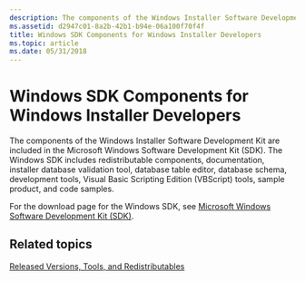 ```yaml
---
description: The components of the Windows Installer Software Development Kit are included in the Microsoft Windows Software Development Kit (SDK).
ms.assetid: d2947c01-8a2b-42b1-b94e-06a100f70f4f
title: Windows SDK Components for Windows Installer Developers
ms.topic: article
ms.date: 05/31/2018
---
```


# Windows SDK Components for Windows Installer Developers

The components of the Windows Installer Software Development Kit are included in the Microsoft Windows Software Development Kit (SDK). The Windows SDK includes redistributable components, documentation, installer database validation tool, database table editor, database schema, development tools, Visual Basic Scripting Edition (VBScript) tools, sample product, and code samples.

For the download page for the Windows SDK, see [Microsoft Windows Software Development Kit (SDK)](https://developer.microsoft.com/windows/downloads/windows-10-sdk).

## Related topics

<dl> <dt>

[Released Versions, Tools, and Redistributables](released-versions-tools-and-redistributables.md)
</dt> </dl>

 

 



